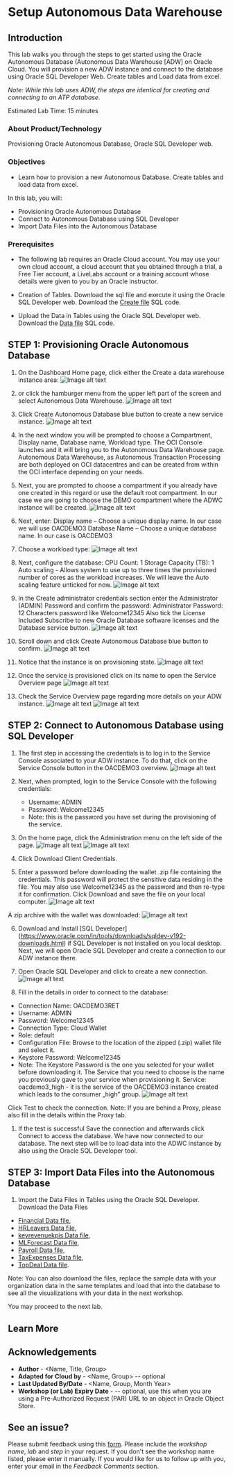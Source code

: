 # Setup Autonomous Data Warehouse

## Introduction

This lab walks you through the steps to get started using the Oracle Autonomous Database (Autonomous Data Warehouse [ADW] on Oracle Cloud. You will provision a new ADW instance and connect to the database using Oracle SQL Developer Web. Create tables and Load data from excel.

*Note: While this lab uses ADW, the steps are identical for creating and connecting to an ATP database.*

Estimated Lab Time: 15 minutes

### About Product/Technology
Provisioning Oracle Autonomous Database, Oracle SQL Developer web.

### Objectives

* Learn how to provision a new Autonomous Database. Create tables and load data from excel.

In this lab, you will:
* Provisioning Oracle Autonomous Database
* Connect to Autonomous Database using SQL Developer
* Import Data Files into the Autonomous Database

### Prerequisites

* The following lab requires an Oracle Cloud account. You may use your own cloud account, a cloud account that you obtained through a trial, a Free Tier account, a LiveLabs account or a training account whose details were given to you by an Oracle instructor. 

* Creation of Tables. Download the sql file and execute it using the Oracle SQL Developer web. Download the [Create file](files/starter-file.sql) SQL code.
  
* Upload the Data in Tables using the Oracle SQL Developer web.  Download the [Data file](files/starter-file.sql) SQL code.

## **STEP 1**: Provisioning Oracle Autonomous Database

1. On the Dashboard Home page, click either the Create a data warehouse instance area:
![Image alt text](images/ADW1.JPG "Image title")

2. or click the hamburger menu from the upper left part of the screen and select Autonomous Data Warehouse.
![Image alt text](images/ADW2.JPG "Image title")

3. Click Create Autonomous Database blue button to create a new service instance.
![Image alt text](images/ADW3.JPG "Image title")

4. In the next window you will be prompted to choose a Compartment, Display name, Database name, Workload type. 
The OCI Console launches and it will bring you to the Autonomous Data Warehouse page. 
Autonomous Data Warehouse, as Autonomous Transaction Processing are both deployed on OCI datacentres and can be created from within the OCI interface depending on your needs.

5. Next, you are prompted to choose a compartment if you already have one created in this regard or use the default root compartment. In our case we are going to choose the DEMO compartment where the ADWC instance will be created.
![Image alt text](images/ADW4.JPG "Image title")

6. Next, enter: 
Display name – Choose a unique display name. In our case we will use OACDEMO3 
Database Name – Choose a unique database name. In our case is OACDEMO3

7. Choose a workload type: 
![Image alt text](images/ADW5.JPG "Image title")

8. Next, configure the database: 
CPU Count: 1 
Storage Capacity (TB): 1 
Auto scaling - Allows system to use up to three times the provisioned number of cores as the workload increases. We will leave the Auto scaling feature unticked for now.
![Image alt text](images/ADW6.JPG "Image title")

9. In the Create administrator credentials section enter the Administrator (ADMIN) Password and confirm the password: 
Administrator Password: 12 Characters password like Welcome12345 
Also tick the License Included Subscribe to new Oracle Database software licenses and the Database service button.
![Image alt text](images/ADW7.JPG "Image title")

10. Scroll down and click Create Autonomous Database blue button to confirm. 
![Image alt text](images/ADW8.JPG "Image title")

11. Notice that the instance is on provisioning state.
![Image alt text](images/ADW9.JPG "Image title")

12. Once the service is provisioned click on its name to open the Service Overview page 
![Image alt text](images/ADW10.JPG "Image title")

13. Check the Service Overview page regarding more details on your ADW instance.
![Image alt text](images/ADW11.JPG "Image title")
![Image alt text](images/ADW12.JPG "Image title")

## **STEP 2:** Connect to Autonomous Database using SQL Developer

1. The first step in accessing the credentials is to log in to the Service Console associated to your ADW instance. To do that, click on the Service Console button in the OACDEMO3 overview.
![Image alt text](images/ADW13.JPG "Image title")

2. Next, when prompted, login to the Service Console with the following credentials: 
   * Username: ADMIN 
   * Password: Welcome12345 
   * Note: this is the password you have set during the provisioning of the service. 

3. On the home page, click the Administration menu on the left side of the page. 
![Image alt text](images/ADW14.JPG "Image title")
![Image alt text](images/ADW15.JPG "Image title")

4. Click Download Client Credentials. 

5. Enter a password before downloading the wallet .zip file containing the credentials. This password will protect the sensitive data residing in the file. You may also use Welcome12345 as the password and then re-type it for confirmation. 
Click Download and save the file on your local computer.
![Image alt text](images/ADW16.JPG "Image title")

A zip archive with the wallet was downloaded:
![Image alt text](images/ADW17.JPG "Image title")

6. Download and Install [SQL Developer] (https://www.oracle.com/in/tools/downloads/sqldev-v192-downloads.html) if SQL Developer is not installed on you local desktop. 
Next, we will open Oracle SQL Developer and create a connection to our ADW instance there. 

7. Open Oracle SQL Developer and click to create a new connection. 
![Image alt text](images/ADW18.JPG "Image title")

8. Fill in the details in order to connect to the database: 
* Connection Name: OACDEMO3RET 
* Username: ADMIN 
* Password: Welcome12345 
* Connection Type: Cloud Wallet 
* Role: default 
* Configuration File: Browse to the location of the zipped (.zip) wallet file and select it. 
* Keystore Password: Welcome12345 
* Note: The Keystore Password is the one you selected for your wallet before downloading it. The Service that you need to choose is the name you previously gave to your service when provisioning it. 
Service: oacdemo3_high - it is the service of the OACDEMO3 instance created which leads to the consumer „high” group.
![Image alt text](images/ADW19.JPG "Image title")

Click Test to check the connection. 
Note: If you are behind a Proxy, please also fill in the details within the Proxy tab. 

1. If the test is successful Save the connection and afterwards click Connect to access the database. 
We have now connected to our database. The next step will be to load data into the ADWC instance by also using the Oracle SQL Developer tool.

## **STEP 3:** Import Data Files into the Autonomous Database

1. Import the Data Files in Tables using the Oracle SQL Developer. Download the Data Files
 * [Financial Data file](files/Financial.xlsx),
 * [HRLeavers Data file](files/HR_Leavers.xlsx),
 * [keyrevenuekpis Data file](files/key_revenue_kpis.xlsx),
 * [MLForecast Data file](files/ML_Forecast.xlsx),
 * [Payroll Data file](files/Payroll.xlsx),
 * [TaxExpenses Data file](files/Tax_Expenses.xlsx),
 * [TopDeal Data file](files/Top_Deal.xlsx).

Note: You can also download the files, replace the sample data with your organization data in the same templates and load that into the database to see all the visualizations with your data in the next workshop.

You may proceed to the next lab.

## Learn More

## Acknowledgements
* **Author** - <Name, Title, Group>
* **Adapted for Cloud by** -  <Name, Group> -- optional
* **Last Updated By/Date** - <Name, Group, Month Year>
* **Workshop (or Lab) Expiry Date** - <Month Year> -- optional, use this when you are using a Pre-Authorized Request (PAR) URL to an object in Oracle Object Store.

## See an issue?
Please submit feedback using this [form](https://apexapps.oracle.com/pls/apex/f?p=133:1:::::P1_FEEDBACK:1). Please include the *workshop name*, *lab* and *step* in your request.  If you don't see the workshop name listed, please enter it manually. If you would like for us to follow up with you, enter your email in the *Feedback Comments* section.
